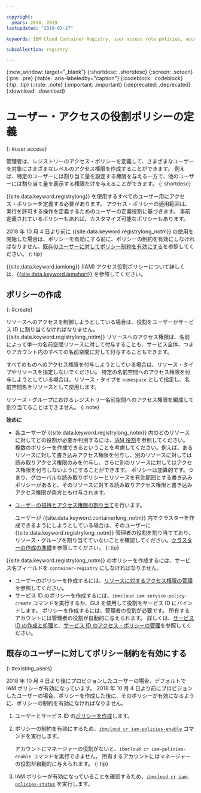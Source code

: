 ```yaml
---

copyright:
  years: 2018, 2019
lastupdated: "2019-03-27"

keywords: IBM Cloud Container Registry, user access role policies, access policies, policies, policy enforcement,

subcollection: registry

---
```


{:new_window: target="_blank"}
{:shortdesc: .shortdesc}
{:screen: .screen}
{:pre: .pre}
{:table: .aria-labeledby="caption"}
{:codeblock: .codeblock}
{:tip: .tip}
{:note: .note}
{:important: .important}
{:deprecated: .deprecated}
{:download: .download}

# ユーザー・アクセスの役割ポリシーの定義
{: #user access}

管理者は、レジストリーのアクセス・ポリシーを定義して、さまざまなユーザーを対象にさまざまなレベルのアクセス権限を作成することができます。 例えば、特定のユーザーには割り当て量を設定する権限を与える一方で、他のユーザーには割り当て量を表示する権限だけを与えることができます。
{: shortdesc}

{{site.data.keyword.registrylong}} を使用するすべてのユーザー用にアクセス・ポリシーを定義する必要があります。 アクセス・ポリシーの適用範囲は、実行を許可する操作を定義するためのユーザーの定義役割に基づきます。 事前定義されているポリシーもあれば、カスタマイズ可能なポリシーもあります。

2018 年 10 月 4 日より前に {{site.data.keyword.registrylong_notm}} の使用を開始した場合は、ポリシーを有効にする前に、ポリシーの制約を有効にしなければなりません。[既存のユーザーに対してポリシー制約を有効にする](#existing_users)を参照してください。
{: tip}

{{site.data.keyword.iamlong}} (IAM) アクセス役割ポリシーについて詳しくは、[{{site.data.keyword.iamshort}}](/docs/iam?topic=iam-iamoverview#iamoverview) を参照してください。

## ポリシーの作成
{: #create}

リソースへのアクセスを制御しようとしている場合は、役割をユーザーかサービス ID に割り当てなければなりません。 {{site.data.keyword.registrylong_notm}} リソースへのアクセス権限は、名前によって単一の名前空間リソースに対して付与することも、サービス全体、つまりアカウント内のすべての名前空間に対して付与することもできます。

すべてのものへのアクセス権限を付与しようとしている場合は、リソース・タイプやリソースを指定しないでください。 特定の名前空間へのアクセス権限を付与しようとしている場合は、リソース・タイプを `namespace` として指定し、名前空間名をリソースとして使用します。

リソース・グループにおけるレジストリー名前空間へのアクセス権限を編成して割り当てることはできません。
{: note}

**始めに**

- 各ユーザーが {{site.data.keyword.registrylong_notm}} 内のどのリソースに対してどの役割が必要か判別するには、[IAM 役割](/docs/services/Registry?topic=registry-iam#iam)を参照してください。 複数のポリシーを作成できるということを考慮してください。例えば、あるリソースに対して書き込みアクセス権限を付与し、別のリソースに対しては読み取りアクセス権限のみを付与し、さらに別のリソースに対してはアクセス権限を付与しないようにすることができます。 ポリシーは加算的です。つまり、グローバルな読み取りポリシーとリソースを有効範囲とする書き込みポリシーがあると、そのリソースに対する読み取りアクセス権限と書き込みアクセス権限が両方とも付与されます。

- [ユーザーの招待とアクセス権限の割り当て](/docs/iam?topic=iam-iamuserinv#iamuserinv)を行います。

  ユーザーが {{site.data.keyword.containerlong_notm}} 内でクラスターを作成できるようにしようとしている場合は、そのユーザーに {{site.data.keyword.registrylong_notm}} 管理者の役割を割り当てており、リソース・グループを割り当てていないことを確認してください。[クラスターの作成の準備](/docs/containers?topic=containers-clusters#cluster_prepare)を参照してください。
  {: tip}

{{site.data.keyword.registrylong_notm}} のポリシーを作成するには、サービス名フィールドを `container-registry` にしなければなりません。

- ユーザーのポリシーを作成するには、[リソースに対するアクセス権限の管理](/docs/iam?topic=iam-iammanidaccser#iammanidaccser)を参照してください。
- サービス ID のポリシーを作成するには、`ibmcloud iam service-policy-create` コマンドを実行するか、GUI を使用して役割をサービス ID にバインドします。 ポリシーを作成するには、管理者の役割が必要です。 所有するアカウントには管理者の役割が自動的に与えられます。 詳しくは、[サービス ID の作成と処理](/docs/iam?topic=iam-serviceids#serviceids)と、[サービス ID のアクセス・ポリシーの管理](/docs/iam?topic=iam-serviceidpolicy#serviceidpolicy)を参照してください。

## 既存のユーザーに対してポリシー制約を有効にする
{: #existing_users}

2018 年 10 月 4 日より後にプロビジョンしたユーザーの場合、デフォルトで IAM ポリシーが有効になっています。 2018 年 10 月 4 日より前にプロビジョンしたユーザーの場合、ポリシーを作成した後に、そのポリシーが有効になるように、ポリシーの制約を有効になければなりません。

1. ユーザーとサービス ID の[ポリシーを作成](#create)します。

2. ポリシーの制約を有効にするため、[`ibmcloud cr iam-policies-enable`](/docs/services/Registry?topic=container-registry-cli-plugin-containerregcli#bx_cr_iam_policies_enable) コマンドを実行します。

    アカウントにマネージャーの役割がないと、`ibmcloud cr iam-policies-enable` コマンドを実行できません。 所有するアカウントにはマネージャーの役割が自動的に与えられます。
    {: tip}

3. IAM ポリシーが有効になっていることを確認するため、[`ibmcloud cr iam-policies-status`](/docs/services/Registry?topic=container-registry-cli-plugin-containerregcli#bx_cr_iam_policies_status) を実行します。
